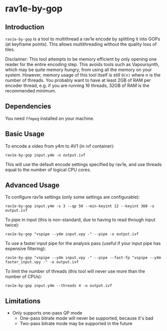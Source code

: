 # rav1e-by-gop

## Introduction

`rav1e-by-gop` is a tool to multithread a rav1e encode
by splitting it into GOPs (at keyframe points).
This allows multithreading without the quality loss of tiles.

Disclaimer: This tool attempts to be memory efficient
by only opening one reader for the entire encoding step.
This avoids tools such as Vapoursynth,
which may be quite memory hungry,
from using all the memory on your system.
However, memory usage of this tool itself
is still `O(n)` where n is the number of threads.
You probably want to have at least 2GB of RAM
per encoder thread, e.g. if you are running 16 threads,
32GB of RAM is the recommended minimum.

## Dependencies

You need `ffmpeg` installed on your machine.

## Basic Usage

To encode a video from y4m to AV1 (in ivf container):

`rav1e-by-gop input.y4m -o output.ivf`

This will use the default encode settings specified by rav1e,
and use threads equal to the number of logical CPU cores.

## Advanced Usage

To configure rav1e settings (only some settings are configurable):

`rav1e-by-gop input.y4m -s 3 --qp 50 --min-keyint 12 --keyint 360 -o output.ivf`

To pipe in input
(this is non-standard,
due to having to read through input twice):

`rav1e-by-gop "vspipe --y4m input.vpy -" --pipe -o output.ivf`

To use a faster input pipe for the analysis pass
(useful if your input pipe has expensive filtering):

`rav1e-by-gop "vspipe --y4m input.vpy -" --pipe --fast-fp "vspipe --y4m faster_input.vpy -" -o output.ivf`

To limit the number of threads
(this tool will never use more than the number of CPUs):

`rav1e-by-gop input.y4m --threads 4 -o output.ivf`

## Limitations

- Only supports one-pass QP mode
  - One-pass bitrate mode will never be supported, because it's bad
  - Two-pass bitrate mode may be supported in the future
